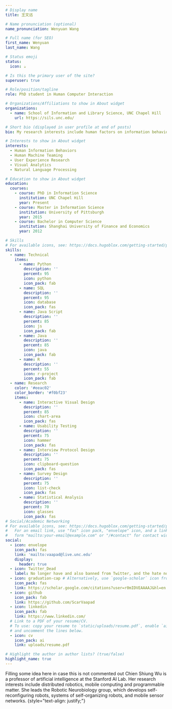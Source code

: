 ```yaml
---
# Display name
title: 王文远

# Name pronunciation (optional)
name_pronunciation: Wenyuan Wang 

# Full name (for SEO)
first_name: Wenyuan 
last_name: Wang

# Status emoji
status:
  icon: ☕️

# Is this the primary user of the site?
superuser: true

# Role/position/tagline
role: PhD student in Human Computer Interaction

# Organizations/Affiliations to show in About widget
organizations:
  - name: School of Information and Library Science, UNC Chapel Hill
    url: https://sils.unc.edu/

# Short bio (displayed in user profile at end of posts)
bio: My research interests include human factors on information behaviors, specifically, I'm looking for individual differences on stopping behaviors and the reason behind information satiety.

# Interests to show in About widget
interests:
  - Human Information Behaviors
  - Human Machine Teaming
  - User Experience Research
  - Visual Analytics
  - Natural Language Processing

# Education to show in About widget
education:
  courses:
    - course: PhD in Information Science
      institution: UNC Chapel Hill
      year: Present
    - course: Master in Information Science
      institution: University of Pittsburgh
      year: 2015
    - course: Bachelor in Computer Science
      institution: Shanghai University of Finance and Economics
      year: 2012

# Skills
# For available icons, see: https://docs.hugoblox.com/getting-started/page-builder/#icons
skills:
  - name: Technical
    items:
      - name: Python
        description: ''
        percent: 95
        icon: python
        icon_pack: fab
      - name: SQL
        description: ''
        percent: 95
        icon: database
        icon_pack: fas
      - name: Java Script
        description: ''
        percent: 85
        icon: js
        icon_pack: fab
      - name: Java
        description: ''
        percent: 85
        icon: java
        icon_pack: fab
      - name: R
        description: ''
        percent: 55
        icon: r-project
        icon_pack: fab
  - name: Research
    color: '#eeac02'
    color_border: '#f0bf23'
    items:
      - name: Interactive Visual Design
        description: ''
        percent: 85
        icon: chart-area
        icon_pack: fas
      - name: Usability Testing
        description: ''
        percent: 75
        icon: hammer
        icon_pack: fas
      - name: Interview Protocol Design
        description: ''
        percent: 75
        icon: clipboard-question
        icon_pack: fas
      - name: Survey Design
        description: ''
        percent: 75
        icon: list-check
        icon_pack: fas
      - name: Statistical Analysis
        description: ''
        percent: 70
        icon: glasses
        icon_pack: fas
# Social/Academic Networking
# For available icons, see: https://docs.hugoblox.com/getting-started/page-builder/#icons
#   For an email link, use "fas" icon pack, "envelope" icon, and a link in the
#   form "mailto:your-email@example.com" or "/#contact" for contact widget.
social:
  - icon: envelope
    icon_pack: fas
    link: 'mailto:vaapad@live.unc.edu'
    display:
      header: true
  - icon: Twitter_Dead
    label: No longer have and also banned from Twitter, and the hate now becomes mutual
  - icon: graduation-cap # Alternatively, use `google-scholar` icon from `ai` icon pack
    icon_pack: fas
    link: https://scholar.google.com/citations?user=r0mIDVEAAAAJ&hl=en
  - icon: github
    icon_pack: fab
    link: https://github.com/ScarVaapad
  - icon: linkedin
    icon_pack: fab
    link: https://www.linkedin.com/
  # Link to a PDF of your resume/CV.
  # To use: copy your resume to `static/uploads/resume.pdf`, enable `ai` icons in `params.yaml`,
  # and uncomment the lines below.
  - icon: cv
    icon_pack: ai
    link: uploads/resume.pdf

# Highlight the author in author lists? (true/false)
highlight_name: true
---
```


Filling some idea here in case this is not commented out
Chien Shiung Wu is a professor of artificial intelligence at the Stanford AI Lab. Her research interests include distributed robotics, mobile computing and programmable matter. She leads the Robotic Neurobiology group, which develops self-reconfiguring robots, systems of self-organizing robots, and mobile sensor networks.
{style="text-align: justify;"}
